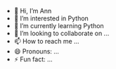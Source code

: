 - 👋 Hi, I’m Ann
- 👀 I’m interested in Python
- 🌱 I’m currently learning Python
- 💞️ I’m looking to collaborate on ...
- 📫 How to reach me ...
- 😄 Pronouns: ...
- ⚡ Fun fact: ...

<!---
Aannark/Aannark is a ✨ special ✨ repository because its `README.md` (this file) appears on your GitHub profile.
You can click the Preview link to take a look at your changes.
--->
